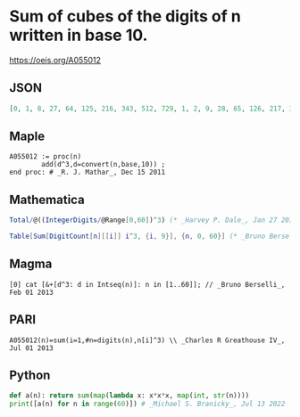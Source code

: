 # Sum of cubes of the digits of n written in base 10\.
https://oeis.org/A055012
## JSON
```JSON
[0, 1, 8, 27, 64, 125, 216, 343, 512, 729, 1, 2, 9, 28, 65, 126, 217, 344, 513, 730, 8, 9, 16, 35, 72, 133, 224, 351, 520, 737, 27, 28, 35, 54, 91, 152, 243, 370, 539, 756, 64, 65, 72, 91, 128, 189, 280, 407, 576, 793, 125, 126, 133, 152, 189, 250, 341, 468, 637, 854]
```
## Maple
```Maple
A055012 := proc(n)
        add(d^3,d=convert(n,base,10)) ;
end proc: # _R. J. Mathar_, Dec 15 2011
```
## Mathematica
```Mathematica
Total/@((IntegerDigits/@Range[0,60])^3) (* _Harvey P. Dale_, Jan 27 2012 *)
```
```Mathematica
Table[Sum[DigitCount[n][[i]] i^3, {i, 9}], {n, 0, 60}] (* _Bruno Berselli_, Feb 01 2013 *)
```
## Magma
```Magma
[0] cat [&+[d^3: d in Intseq(n)]: n in [1..60]]; // _Bruno Berselli_, Feb 01 2013
```
## PARI
```PARI
A055012(n)=sum(i=1,#n=digits(n),n[i]^3) \\ _Charles R Greathouse IV_, Jul 01 2013
```
## Python
```Python
def a(n): return sum(map(lambda x: x*x*x, map(int, str(n))))
print([a(n) for n in range(60)]) # _Michael S. Branicky_, Jul 13 2022
```
